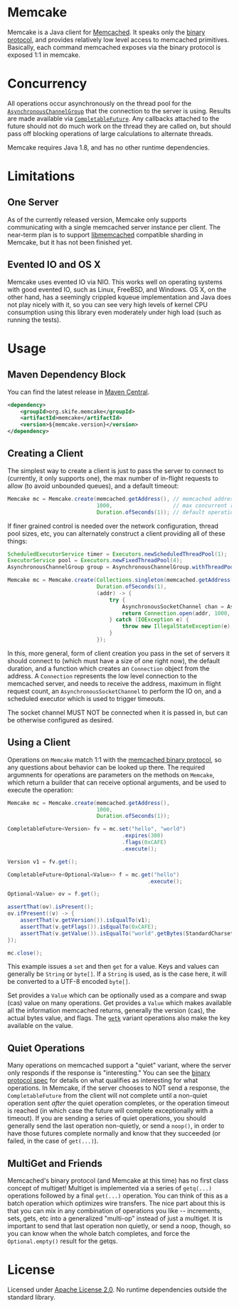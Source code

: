 # Memcake

Memcake is a Java client for [Memcached](https://memcached.org/). It speaks only the [binary protocol](https://github.com/memcached/memcached/wiki/BinaryProtocolRevamped), and provides relatively low level access to memcached primitives. Basically, each command memcached exposes via the binary protocol is exposed 1:1 in memcake.

# Concurrency

All operations occur asynchronously on the thread pool for the [`AsynchronousChannelGroup`](https://docs.oracle.com/javase/8/docs/api/java/nio/channels/AsynchronousChannelGroup.html) that the connection to the server is using. Results are made available via [`CompletableFuture`](https://docs.oracle.com/javase/8/docs/api/java/util/concurrent/CompletableFuture.html). Any callbacks attached to the future should not do much work on the thread they are called on, but should pass off blocking operations of large calculations to alternate threads.

Memcake requires Java 1.8, and has no other runtime dependencies.

# Limitations

## One Server

As of the currently released version, Memcake only supports communicating with a single memcached server instance per client. The near-term plan is to support [libmemcached](http://libmemcached.org/libMemcached.html) compatible sharding in Memcake, but it has not been finished yet.

## Evented IO and OS X

Memcake uses evented IO via NIO. This works well on operating systems with good evented IO, such as Linux, FreeBSD, and Windows. OS X, on the other hand, has a seemingly crippled kqueue implementation and Java does not play nicely with it, so you can see very high levels of kernel CPU consumption using this library even moderately under high load (such as running the tests).

# Usage

## Maven Dependency Block

You can find the latest release in [Maven Central](http://search.maven.org/#search%7Cga%7C1%7Ca%3A%22memcake%22).

```xml
<dependency>
    <groupId>org.skife.memcake</groupId>
    <artifactId>memcake</artifactId>
    <version>${memcake.version}</version>
</dependency>
```

## Creating a Client

The simplest way to create a client is just to pass the server to connect to (currently, it only supports one), the max number of in-flight requests to allow (to avoid unbounded queues), and a default timeout:

```java
Memcake mc = Memcake.create(memcached.getAddress(), // memcached address
                            1000,                   // max concurrent requests
                            Duration.ofSeconds(1)); // default operation timeout
```

If finer grained control is needed over the network configuration, thread pool sizes, etc, you can alternately construct a client providing all of these things:

```java
ScheduledExecutorService timer = Executors.newScheduledThreadPool(1);
ExecutorService pool = Executors.newFixedThreadPool(4);
AsynchronousChannelGroup group = AsynchronousChannelGroup.withThreadPool(pool);

Memcake mc = Memcake.create(Collections.singleton(memcached.getAddress()),
                            Duration.ofSeconds(1),
                            (addr) -> {
                                try {
                                    AsynchronousSocketChannel chan = AsynchronousSocketChannel.open(group);
                                    return Connection.open(addr, 1000, chan, timer);
                                } catch (IOException e) {
                                    throw new IllegalStateException(e);
                                }
                            });
```

In this, more general, form of client creation you pass in the set of servers it should connect to (which must have a size of one right now), the default duration, and a function which creates an `Connection` object from the address. A `Connection` represents the low level connection to the memcached server, and needs to receive the address, maximum in flight request count, an `AsynchronousSocketChannel` to perform the IO on, and a scheduled executor which is used to trigger timeouts.

The socket channel MUST NOT be connected when it is passed in, but can be otherwise configured as desired.

## Using a Client

Operations on `Memcake` match 1:1 with the [memcached binary protocol](https://github.com/memcached/memcached/wiki/BinaryProtocolRevamped), so any questions about behavior can be looked up there. The required argumnents for operations are parameters on the methods on `Memcake`, which return a builder that can receive optional arguments, and be used to execute the operation:

```java
Memcake mc = Memcake.create(memcached.getAddress(),
                            1000,
                            Duration.ofSeconds(1));

CompletableFuture<Version> fv = mc.set("hello", "world")
                                    .expires(300)
                                    .flags(0xCAFE)
                                    .execute();

Version v1 = fv.get();

CompletableFuture<Optional<Value>> f = mc.get("hello")
                                            .execute();

Optional<Value> ov = f.get();

assertThat(ov).isPresent();
ov.ifPresent((v) -> {
    assertThat(v.getVersion()).isEqualTo(v1);
    assertThat(v.getFlags()).isEqualTo(0xCAFE);
    assertThat(v.getValue()).isEqualTo("world".getBytes(StandardCharsets.UTF_8));
});

mc.close();
```

This example issues a `set` and then `get` for a value. Keys and values can generally be `String` or `byte[]`. If a `String` is used, as is the case here, it will be converted to a UTF-8 encoded `byte[]`.

Set provides a `Value` which can be optionally used as a compare and swap (cas) value on many operations. Get provides a `Value` which makes available all the information memcached returns, generally the version (cas), the actual bytes value, and flags. The [`getk`](https://github.com/memcached/memcached/wiki/BinaryProtocolRevamped#get-get-quietly-get-key-get-key-quietly) variant operations also make the key available on the value.

## Quiet Operations

Many operations on memcached support a "quiet" variant, where the server only responds if the response is "interesting." You can see the [binary protocol spec](https://github.com/memcached/memcached/wiki/BinaryProtocolRevamped) for details on what qualifies as interesting for what operations. In Memcake, if the server chooses to NOT send a response, the `CompletableFuture` from the client will not complete until a non-quiet operation sent *after* the quiet operation completes, or the operation timeout is reached (in which case the future will complete exceptionally with a timeout). If you are sending a series of quiet operations, you should generally send the last operation non-quietly, or send a `noop()`, in order to have those futures complete normally and know that they succeeded (or failed, in the case of `get(...)`).

## MultiGet and Friends

Memcached's binary protocol (and Memcake at this time) has no first class concept of multiget! Multiget is implemented via a series of `getq(...)` operations followed by a final `get(...)` operation. You can think of this as a batch operation which optimizes wire transfers. The nice part about this is that you can mix in any combination of operations you like -- increments, sets, gets, etc into a generalized "multi-op" instead of just a multiget. It is important to send that last operation non quietly, or send a noop, though, so you can know when the whole batch completes, and force the `Optional.empty()` result for the getqs.

# License

Licensed under [Apache License 2.0](https://github.com/brianm/memcake/blob/master/LICENSE). No runtime dependencies outside the standard library. 
